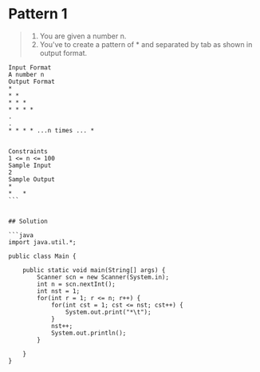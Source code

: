 # Pattern 1

> 1. You are given a number n.
> 2. You've to create a pattern of \* and separated by tab as shown in output format.

````
Input Format
A number n
Output Format
*
* *
* * *
* * * *
.
.
* * * * ...n times ... *


Constraints
1 <= n <= 100
Sample Input
2
Sample Output
*
*	*
```


## Solution

```java
import java.util.*;

public class Main {

    public static void main(String[] args) {
        Scanner scn = new Scanner(System.in);
        int n = scn.nextInt();
        int nst = 1;
        for(int r = 1; r <= n; r++) {
            for(int cst = 1; cst <= nst; cst++) {
                System.out.print("*\t");
            }
            nst++;
            System.out.println();
        }

    }
}
````
